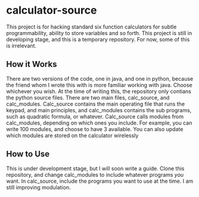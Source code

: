 # calculator-source
This project is for hacking standard six function calculators for subtle programmability, ability to store variables and so forth.  This project is still in developing stage, and this is a temporary repository.
For now, some of this is irrelevant.
## How it Works
There are two versions of the code, one in java, and one in python, because the friend whom I wrote this with is more familiar working with java.  Choose whichever you wish.  At the time of writing this, the repository only contians the python source files.  There are two main files, calc_source, and calc_modules.  Calc_source contains the main operating file that runs the keypad, and main principles, and calc_modules contains the sub programs, such as quadratic formula, or whatever.  Calc_source calls modules from calc_modules, depending on which ones you include.  For example, you can write 100 modules, and choose to have 3 available.  You can also update which modules are stored on the calculator wirelessly
    
## How to Use
This is under development stage, but I will soon write a guide.  Clone this repository, and change calc_modules to include whatever programs *you* want.  In calc_source, include the programs you want to use at the time.  I am still improving modulation.  